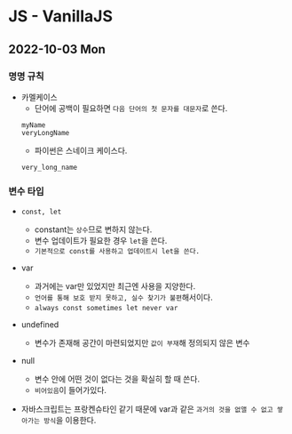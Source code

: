 # JS - VanillaJS
## 2022-10-03 Mon

### 명명 규칙

- 카멜케이스
  - 단어에 공백이 필요하면 `다음 단어의 첫 문자를 대문자`로 쓴다.
  ```
  myName
  veryLongName
  ```
  - 파이썬은 스네이크 케이스다.
  ```
  very_long_name
  ```

### 변수 타입

* `const, let`
  - constant는 `상수`므로 변하지 않는다.
  - 변수 업데이트가 필요한 경우 `let`을 쓴다.
  - `기본적으로 const를 사용하고 업데이트시 let을 쓴다.`

* var
  - 과거에는 var만 있었지만 최근엔 사용을 지양한다.
  - `언어를 통해 보호 받지 못하고, 실수 찾기가 불편`해서이다.
  - `always const sometimes let never var`

* undefined
  - 변수가 존재해 공간이 마련되었지만 `값이 부재`해 정의되지 않은 변수

* null
  - 변수 안에 어떤 것이 없다는 것을 확실히 할 때 쓴다.
  - `비어있음`이 들어가있다.

* 자바스크립트는 프랑켄슈타인 같기 때문에 var과 같은 `과거의 것을 없앨 수 없고 쌓아가는 방식`을 이용한다.